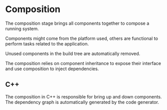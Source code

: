 # Composition

The composition stage brings all components together to compose a running system.

Components might come from the platform used, others are functional to perform tasks related to the application.

Unused components in the build tree are automatically removed.

The composition relies on component inheritance to expose their interface and use composition to inject dependencies.

## C++

The composition in C++ is responsible for bring up and down components.
The dependency graph is automatically generated by the code generator.

